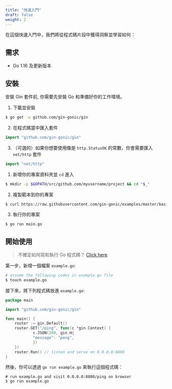 ```yaml
---
title: "快速入門"
draft: false
weight: 2
---
```


在這個快速入門中，我們將從程式碼片段中獲得洞察並學習如何：

## 需求

- Go 1.16 及更新版本

## 安裝

安裝 Gin 套件前, 你需要先安裝 Go 和準備好你的工作環境。

1. 下載並安裝

```sh
$ go get -u github.com/gin-gonic/gin
```

2. 在程式碼當中匯入套件

```go
import "github.com/gin-gonic/gin"
```

3. （可選的）如果你想要使用像是 `http.StatusOK` 的常數，你會需要匯入 `net/http` 套件

```go
import "net/http"
```

1. 新增你的專案資料夾並 `cd` 進入

```sh
$ mkdir -p $GOPATH/src/github.com/myusername/project && cd "$_"
   ```

2. 複製範本到你的專案

```sh
$ curl https://raw.githubusercontent.com/gin-gonic/examples/master/basic/main.go > main.go
```

3. 執行你的專案

```sh
$ go run main.go
```

## 開始使用

> 不確定如何寫和執行 Go 程式碼？ [Click here](https://golang.org/doc/code.html).

第一步，新增一個檔案 `example.go`:

```sh
# assume the following codes in example.go file
$ touch example.go
```

接下來，將下列程式碼放進 `example.go`:

```go
package main

import "github.com/gin-gonic/gin"

func main() {
    router := gin.Default()
    router.GET("/ping", func(c *gin.Context) {
            c.JSON(200, gin.H{
            "message": "pong",
            })
    })
    router.Run() // listen and serve on 0.0.0.0:8080
}
```

然後，你可以透過 `go run example.go` 來執行這個程式碼：

```shell
# run example.go and visit 0.0.0.0:8080/ping on browser
$ go run example.go
```
